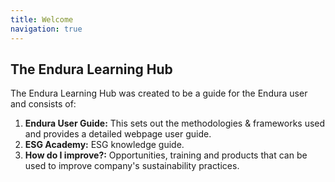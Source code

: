 ```yaml
---
title: Welcome
navigation: true
---
```


## The Endura Learning Hub

The Endura Learning Hub was created to be a guide for the Endura user and consists of:

1. **Endura User Guide:** This sets out the methodologies & frameworks used and provides a detailed webpage user guide.
2. **ESG Academy:** ESG knowledge guide.
3. **How do I improve?:** Opportunities, training and products that can be used to improve company's sustainability practices.
